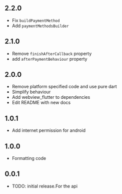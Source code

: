 ## 2.2.0

- Fix `buildPaymentMethod`
- Add `paymentMethodsBuilder`


## 2.1.0

- Remove `finishAfterCallback` property
- add `afterPaymentBehaviour` property

## 2.0.0

- Remove platform specified code and use pure dart
- Simplify behaviour
- Add webview_flutter to dependencies
- Edit README with new docs

## 1.0.1

- Add internet permission for android

## 1.0.0

- Formatting code

## 0.0.1

- TODO: initial release.For the api
